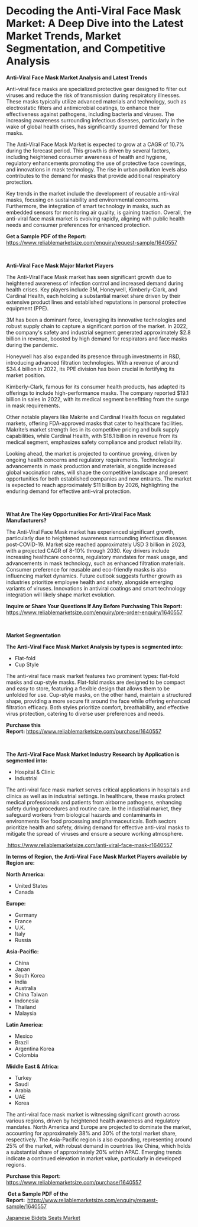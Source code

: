 <p><h1>Decoding the Anti-Viral Face Mask Market: A Deep Dive into the Latest Market Trends, Market Segmentation, and Competitive Analysis</h1></p><p><strong>Anti-Viral Face Mask Market Analysis and Latest Trends</strong></p>
<p><p>Anti-viral face masks are specialized protective gear designed to filter out viruses and reduce the risk of transmission during respiratory illnesses. These masks typically utilize advanced materials and technology, such as electrostatic filters and antimicrobial coatings, to enhance their effectiveness against pathogens, including bacteria and viruses. The increasing awareness surrounding infectious diseases, particularly in the wake of global health crises, has significantly spurred demand for these masks.</p><p>The Anti-Viral Face Mask Market is expected to grow at a CAGR of 10.7% during the forecast period. This growth is driven by several factors, including heightened consumer awareness of health and hygiene, regulatory enhancements promoting the use of protective face coverings, and innovations in mask technology. The rise in urban pollution levels also contributes to the demand for masks that provide additional respiratory protection. </p><p>Key trends in the market include the development of reusable anti-viral masks, focusing on sustainability and environmental concerns. Furthermore, the integration of smart technology in masks, such as embedded sensors for monitoring air quality, is gaining traction. Overall, the anti-viral face mask market is evolving rapidly, aligning with public health needs and consumer preferences for enhanced protection.</p></p>
<p><strong>Get a Sample PDF of the Report:&nbsp;</strong> <a href="https://www.reliablemarketsize.com/enquiry/request-sample/1640557?utm_campaign=2200&utm_medium=2&utm_source=Github&utm_content=ia&utm_term=09022025&utm_id=anti-viral-face-mask">https://www.reliablemarketsize.com/enquiry/request-sample/1640557</a></p>
<p>&nbsp;</p>
<p><strong>Anti-Viral Face Mask Major Market Players</strong></p>
<p><p>The Anti-Viral Face Mask market has seen significant growth due to heightened awareness of infection control and increased demand during health crises. Key players include 3M, Honeywell, Kimberly-Clark, and Cardinal Health, each holding a substantial market share driven by their extensive product lines and established reputations in personal protective equipment (PPE).</p><p>3M has been a dominant force, leveraging its innovative technologies and robust supply chain to capture a significant portion of the market. In 2022, the company's safety and industrial segment generated approximately $2.8 billion in revenue, boosted by high demand for respirators and face masks during the pandemic.</p><p>Honeywell has also expanded its presence through investments in R&D, introducing advanced filtration technologies. With a revenue of around $34.4 billion in 2022, its PPE division has been crucial in fortifying its market position.</p><p>Kimberly-Clark, famous for its consumer health products, has adapted its offerings to include high-performance masks. The company reported $19.1 billion in sales in 2022, with its medical segment benefitting from the surge in mask requirements.</p><p>Other notable players like Makrite and Cardinal Health focus on regulated markets, offering FDA-approved masks that cater to healthcare facilities. Makrite’s market strength lies in its competitive pricing and bulk supply capabilities, while Cardinal Health, with $18.1 billion in revenue from its medical segment, emphasizes safety compliance and product reliability.</p><p>Looking ahead, the market is projected to continue growing, driven by ongoing health concerns and regulatory requirements. Technological advancements in mask production and materials, alongside increased global vaccination rates, will shape the competitive landscape and present opportunities for both established companies and new entrants. The market is expected to reach approximately $11 billion by 2026, highlighting the enduring demand for effective anti-viral protection.</p></p>
<p>&nbsp;</p>
<p><strong>What Are The Key Opportunities For Anti-Viral Face Mask Manufacturers?</strong></p>
<p><p>The Anti-Viral Face Mask market has experienced significant growth, particularly due to heightened awareness surrounding infectious diseases post-COVID-19. Market size reached approximately USD 3 billion in 2023, with a projected CAGR of 8-10% through 2030. Key drivers include increasing healthcare concerns, regulatory mandates for mask usage, and advancements in mask technology, such as enhanced filtration materials. Consumer preference for reusable and eco-friendly masks is also influencing market dynamics. Future outlook suggests further growth as industries prioritize employee health and safety, alongside emerging variants of viruses. Innovations in antiviral coatings and smart technology integration will likely shape market evolution.</p></p>
<p><strong>Inquire or Share Your Questions If Any Before Purchasing This Report:</strong> <a href="https://www.reliablemarketsize.com/enquiry/pre-order-enquiry/1640557?utm_campaign=2200&utm_medium=2&utm_source=Github&utm_content=ia&utm_term=09022025&utm_id=anti-viral-face-mask">https://www.reliablemarketsize.com/enquiry/pre-order-enquiry/1640557</a></p>
<p>&nbsp;</p>
<p><strong>Market Segmentation</strong></p>
<p><strong>The Anti-Viral Face Mask Market Analysis by types is segmented into:</strong></p>
<p><ul><li>Flat-fold</li><li>Cup Style</li></ul></p>
<p><p>The anti-viral face mask market features two prominent types: flat-fold masks and cup-style masks. Flat-fold masks are designed to be compact and easy to store, featuring a flexible design that allows them to be unfolded for use. Cup-style masks, on the other hand, maintain a structured shape, providing a more secure fit around the face while offering enhanced filtration efficacy. Both styles prioritize comfort, breathability, and effective virus protection, catering to diverse user preferences and needs.</p></p>
<p><strong>Purchase this Report:&nbsp;</strong><a href="https://www.reliablemarketsize.com/purchase/1640557?utm_campaign=2200&utm_medium=2&utm_source=Github&utm_content=ia&utm_term=09022025&utm_id=anti-viral-face-mask">https://www.reliablemarketsize.com/purchase/1640557</a></p>
<p>&nbsp;</p>
<p><strong>The Anti-Viral Face Mask Market Industry Research by Application is segmented into:</strong></p>
<p><ul><li>Hospital & Clinic</li><li>Industrial</li></ul></p>
<p><p>The anti-viral face mask market serves critical applications in hospitals and clinics as well as in industrial settings. In healthcare, these masks protect medical professionals and patients from airborne pathogens, enhancing safety during procedures and routine care. In the industrial market, they safeguard workers from biological hazards and contaminants in environments like food processing and pharmaceuticals. Both sectors prioritize health and safety, driving demand for effective anti-viral masks to mitigate the spread of viruses and ensure a secure working atmosphere.</p></p>
<p><a href="https://www.reliablemarketsize.com/anti-viral-face-mask-r1640557?utm_campaign=2200&utm_medium=2&utm_source=Github&utm_content=ia&utm_term=09022025&utm_id=anti-viral-face-mask">&nbsp;https://www.reliablemarketsize.com/anti-viral-face-mask-r1640557</a></p>
<p><strong>In terms of Region, the Anti-Viral Face Mask Market Players available by Region are:</strong></p>
<p>
    <p> <strong> North America: </strong>
        <ul>
            <li>United States</li>
            <li>Canada</li>
        </ul>
        </p> 
    <p> <strong> Europe: </strong>
        <ul>
            <li>Germany</li>
            <li>France</li>
            <li>U.K.</li>
            <li>Italy</li>
            <li>Russia</li>
        </ul>
        </p> 
    <p> <strong> Asia-Pacific: </strong>
        <ul>
            <li>China</li>
            <li>Japan</li>
            <li>South Korea</li>
            <li>India</li>
            <li>Australia</li>
            <li>China Taiwan</li>
            <li>Indonesia</li>
            <li>Thailand</li>
            <li>Malaysia</li>
        </ul>
        </p> 
    <p> <strong> Latin America: </strong>
        <ul>
            <li>Mexico</li>
            <li>Brazil</li>
            <li>Argentina Korea</li>
            <li>Colombia</li>
        </ul>
        </p> 
    <p> <strong> Middle East & Africa: </strong>
        <ul>
            <li>Turkey</li>
            <li>Saudi</li>
            <li>Arabia</li>
            <li>UAE</li>
            <li>Korea</li>
        </ul>
    </p>
    </p>
<p><p>The anti-viral face mask market is witnessing significant growth across various regions, driven by heightened health awareness and regulatory mandates. North America and Europe are projected to dominate the market, accounting for approximately 38% and 30% of the total market share, respectively. The Asia-Pacific region is also expanding, representing around 25% of the market, with robust demand in countries like China, which holds a substantial share of approximately 20% within APAC. Emerging trends indicate a continued elevation in market value, particularly in developed regions.</p></p>
<p><strong>Purchase this Report: </strong><a href="https://www.reliablemarketsize.com/purchase/1640557?utm_campaign=2200&utm_medium=2&utm_source=Github&utm_content=ia&utm_term=09022025&utm_id=anti-viral-face-mask">https://www.reliablemarketsize.com/purchase/1640557</a></p>
<p>&nbsp;<strong>Get a Sample PDF of the Report:&nbsp;&nbsp;</strong><a href="https://www.reliablemarketsize.com/enquiry/request-sample/1640557?utm_campaign=2200&utm_medium=2&utm_source=Github&utm_content=ia&utm_term=09022025&utm_id=anti-viral-face-mask">https://www.reliablemarketsize.com/enquiry/request-sample/1640557</a></p>
<p><strong></strong></p>
<p><p><a href="https://github.com/shondapmbau/Market-Research-Report-List-1/blob/main/japanese-bidets-seats-market.md?utm_campaign=2200&utm_medium=2&utm_source=Github&utm_content=ia&utm_term=09022025&utm_id=anti-viral-face-mask">Japanese Bidets Seats Market</a></p></p>